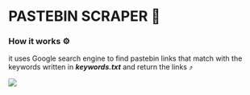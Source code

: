 # PASTEBIN SCRAPER 📑
### How it works ⚙
it uses Google search engine to find pastebin links that match with the keywords written in ***keywords.txt*** and return the links ⤴

![](https://user-images.githubusercontent.com/97853192/208754012-8bfe1f76-7226-4ba9-afef-50a997cbabf9.png)
